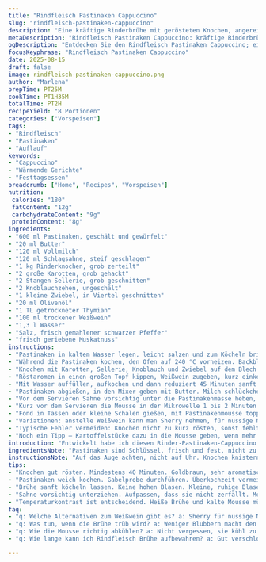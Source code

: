 ```yaml
---
title: "Rindfleisch Pastinaken Cappuccino"
slug: "rindfleisch-pastinaken-cappuccino"
description: "Eine kräftige Rinderbrühe mit gerösteten Knochen, angereichert mit aromatischen Gemüsen und einer sämigen Pastinakenmousse. Abgewandelt mit leichtem Thymian und einem Schuss Weißwein im Fond, dabei reduziert auf einen herzhaften Geschmack. Die Pastinaken sorgen für eine feine Süße, aufgelockert durch zarte Schlagsahne mit einem Hauch Muskat. Zum Servieren heißer Fond und kalte Mousse, optisch an Cappuccino erinnernd, mit frisch gemahlenem Pfeffer. Acht Portionen, ohne Allergene wie Nüsse, Gluten oder Eier. Originell, unkompliziert, mit typischen Fehlerquellen und Alternativen beschrieben."
metaDescription: "Rindfleisch Pastinaken Cappuccino: kräftige Rinderbrühe kombiniert mit süßer Pastinakenmousse. Ein Gaumenschmaus für festliche Anlässe."
ogDescription: "Entdecken Sie den Rindfleisch Pastinaken Cappuccino; ein einzigartiges Rezept, das herzhafte Brühe und süße Mousse kombiniert für ein unvergessliches Erlebnis."
focusKeyphrase: "Rindfleisch Pastinaken Cappuccino"
date: 2025-08-15
draft: false
image: rindfleisch-pastinaken-cappuccino.png
author: "Marlena"
prepTime: PT25M
cookTime: PT1H35M
totalTime: PT2H
recipeYield: "8 Portionen"
categories: ["Vorspeisen"]
tags:
- "Rindfleisch"
- "Pastinaken"
- "Auflauf"
keywords:
- "Cappuccino"
- "Wärmende Gerichte"
- "Festtagsessen"
breadcrumb: ["Home", "Recipes", "Vorspeisen"]
nutrition: 
 calories: "180"
 fatContent: "12g"
 carbohydrateContent: "9g"
 proteinContent: "8g"
ingredients:
- "600 ml Pastinaken, geschält und gewürfelt"
- "20 ml Butter"
- "120 ml Vollmilch"
- "120 ml Schlagsahne, steif geschlagen"
- "1 kg Rinderknochen, grob zerteilt"
- "2 große Karotten, grob gehackt"
- "2 Stangen Sellerie, grob geschnitten"
- "2 Knoblauchzehen, ungeschält"
- "1 kleine Zwiebel, in Viertel geschnitten"
- "20 ml Olivenöl"
- "1 TL getrockneter Thymian"
- "100 ml trockener Weißwein"
- "1,3 l Wasser"
- "Salz, frisch gemahlener schwarzer Pfeffer"
- "frisch geriebene Muskatnuss"
instructions:
- "Pastinaken in kaltem Wasser legen, leicht salzen und zum Köcheln bringen, nicht zu stark schlagen; sie sollten weich sein, leicht mit der Gabel zerfallen."
- "Während die Pastinaken kochen, den Ofen auf 240 °C vorheizen. Backblech mit Küchenpapier auslegen, um Fett aufzufangen."
- "Knochen mit Karotten, Sellerie, Knoblauch und Zwiebel auf dem Blech verteilen, großzügig mit Olivenöl benetzen, mit Thymian und Salz bestreuen. Knochen goldbraun rösten, etwa 40 Minuten, dabei alle 12 Minuten wenden – Farbe ist das Signal, nicht Zeit."
- "Röstaromen in einen großen Topf kippen, Weißwein zugeben, kurz einkochen lassen, bis keine Säure mehr spürbar ist."
- "Mit Wasser auffüllen, aufkochen und dann reduziert 45 Minuten sanft köcheln lassen. Nicht zu stark blubbern, sonst trübt sich die Brühe. Abschäumen, um Verunreinigungen zu entfernen, und am Ende durch ein feinmaschiges Sieb passieren. Falls zu fett, mit einem Löffel überschüssiges Fett abschöpfen, kein Öl schwimmt besser oben abkühlen lassen und dann entfernen."
- "Pastinaken abgießen, in den Mixer geben mit Butter. Milch schlückchenweise einarbeiten, auf Textur achten – nicht wässrig, sondern dicht und samtig. Kalt stellen, mindestens 40 Minuten, damit die Mousse später stabil bleibt."
- "Vor dem Servieren Sahne vorsichtig unter die Pastinakenmasse heben, nicht unterrühren, sondern zusammenbringen, so bleibt die Luft drin. Würze mit Muskat, mild salzen. Vorsicht mit Salz – erst am Ende abschmecken, Pastinake saugt gerne zu viel auf."
- "Kurz vor dem Servieren die Mousse in der Mikrowelle 1 bis 2 Minuten lauwarm erwärmen, nicht heiß, sonst fällt die Sahne zusammen."
- "Fond in Tassen oder kleine Schalen gießen, mit Pastinakenmousse toppen. Pfeffer frisch mahlen – das bringt den letzten Kick. Mit kleiner Löffel servieren, Optik soll an Cappuccino erinnern. Keine hastigen Bewegungen, Mousse bleibt sonst nicht oben liegen."
- "Variationen: anstelle Weißwein kann man Sherry nehmen, für nussige Nuancen. Bei fehlendem Stabmixer gut mit Kartoffelstampfer arbeiten, Pastinake passt sich gut an, nur mehr Geduld mit dem Aufschlagen der Sahne."
- "Typische Fehler vermeiden: Knochen nicht zu kurz rösten, sonst fehlt Tiefe. Pastinaken zu lange kochen machen sie wässrig, lieber vorm Zerfallen stoppen. Brühe nie mit Deckel kochen, sonst bitter."
- "Noch ein Tipp – Kartoffelstücke dazu in die Mousse geben, wenn mehr Bindung gewünscht. Nach Belieben frische Kräuter wie Petersilie fein hacken und vor dem Servieren leicht darüberstreuen, verleiht Frische und Farbe."
introduction: "Entwickelt habe ich diesen Rinder-Pastinaken-Cappuccino über Jahre. Ursprünglich reine Brühe, die durch die Pastinakenmousse eine samtige, leichte Komponente bekommt – wie ein warmer Schleier über den intensiven Aromen der Knochenbrühe. Die Röstaromen geben Charakter, der Weißwein sorgt für Frische, und die Sahne in der Mousse sorgt für Luft und Leichtigkeit. Fleischbrühe ist oft eintönig, hier erweckt das Zusammenspiel der Zutaten nicht nur den Gaumen, sondern auch die Augen. Die Pastinake gibt eine unterschwellige Süße, die ich erst durch Probieren entdeckt habe. Die Herausforderung ist Balance: nicht zu dick die Mousse und die Brühe kraftvoll, aber nicht wuchtig. Zusammensetzen, richtig temperieren, dann spielt alles zusammen."
ingredientsNote: "Pastinaken sind Schlüssel, frisch und fest, nicht zu holzig. Butter kann durch Olivenöl ersetzt werden, gibt anderes Aroma, mildert die Suppe. Schlagsahne möglichst frisch, um Stabilität zu gewährleisten; aufpassen bei Umluft im Ofen, dass Knochen nicht zu dunkel werden – Bitterkeit steigt. Weißwein dient als reduzierender Säuregeber – bei fehlendem Wein geht trockener Apfelsaft, mild und süßlicher. Knoblauch zu groß oder gar zerquetscht gibt schnell zu viel Schärfe, lieber ganz lassen und nach Rösten entfernen. Frische Kräuter bringen Frische ins Gericht, getrockneter Thymian unterstreicht Tiefe des Fonds. Beim Rösten Knochen regelmäßig wenden, gleichmäßige Farbe bringt vollen Geschmack. "
instructionsNote: "Auf das Auge achten, nicht auf Uhr. Knochen knistern, riechen nach Röstaromen, wenn Farbe goldbraun ist, dann raus. Beim Kochen der Brühe kein wildes Blubbern, lieber kleine Bläschen, sonst wird sie trüb. Pastinaken weich prüfen durch Gabelprobe; nicht matschig, sonst schmeckt die Mousse mehlig. Beim Mixen auf cremig und dick warten, zu dünn gibt Wasser statt Genuss. Kalt stellen zum Festigen der Mousse ist wichtig, sonst sinkt Sahne sofort ab. Sahne vorsichtig unterziehen, dafür ruhe und Geduld bewahren, sonst wird Mousse flüssig. Mikrowellenzeit minimal, kurz erwärmen, Mousse darf nicht kochen. Zum Servieren die Brühe heiß, Mousse kalt – dieser Temperaturkontrast haut hin. Frisch gemahlener Pfeffer ist Pflicht, bringt Würze und Aroma. Kleine Tricks: wenn keine Siebe vorhanden, Brühe durch ein sauberes Küchentuch laufen lassen, etwas länger dauert, aber Ergebnis klar. Mousse hält sich gut im Kühlschrank einen Tag, aber Sahne zerfällt bei Aufbewahrung – am besten frisch zubereiten."
tips:
- "Knochen gut rösten. Mindestens 40 Minuten. Goldbraun, sehr aromatisch. Zu kurz rösten? Fehlende Tiefe, dann wird die Brühe flach. Wichtig: Mühe lohnt sich."
- "Pastinaken weich kochen. Gabelprobe durchführen. Überkochzeit vermeiden. Zu lange macht sie wässrig und mehlig. Stoppen, wenn sie anfangen zu zerfallen. Textur führt zu besserem Genuss."
- "Brühe sanft köcheln lassen. Keine hohen Blasen. Kleine, ruhige Blasen sind das Ziel. Wenn sie stürmisch kocht, wird sie trüb und bitter. Geduld bringt Klarheit."
- "Sahne vorsichtig unterziehen. Aufpassen, dass sie nicht zerfällt. Mousse bleibt luftig, wenn Sie sie sanft einarbeiten. Kalt stellen, dann stabil zu servieren."
- "Temperaturkontrast ist entscheidend. Heiße Brühe und kalte Mousse müssen im richtigen Verhältnis stehen. Es gibt mehr Tiefe. Achtung: Feiner frisch gemahlener Pfeffer bringt den letzten Kick."
faq:
- "q: Welche Alternativen zum Weißwein gibt es? a: Sherry für nussige Noten. Trockener Apfelsaft ist auch möglich. Er bringt Frische und Süße. Vergessen Sie nicht den Farbkontrast."
- "q: Was tun, wenn die Brühe trüb wird? a: Weniger Blubbern macht den Unterschied. Brühe einfach sanft behandeln. Wenig Hitze hilft der Klarheit. Auch Abschäumen ist wichtig."
- "q: Wie die Mousse richtig abkühlen? a: Nicht vergessen, sie kühl zu stellen. Mindestens 40 Minuten. Denn sie soll stabil bleiben. Zu früh servieren? Das kann flüssig enden."
- "q: Wie lange kann ich Rindfleisch Brühe aufbewahren? a: Gut verschlossen im Kühlschrank bis zu zwei Tage. Aber beim Aufwärmen. Hervorstechende Aromawelle beachten."

---
```

